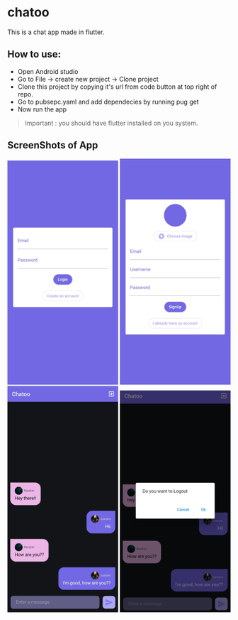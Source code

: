 # chatoo

This is a chat app made in flutter.

## How to use:
  * Open Android studio
  * Go to File -> create new project -> Clone project
  * Clone this project by copying it's url from code button at top right of repo.
  * Go to pubsepc.yaml and add dependecies by running pug get
  * Now run the app 
  > Important : you should have flutter installed on you system.

## ScreenShots of App
<img src="https://github.com/Sushant0402/chatoo/blob/master/image/1.jpg" width="250px"> <img src="https://github.com/Sushant0402/chatoo/blob/master/image/2.jpg" width="250px">
<img src="https://github.com/Sushant0402/chatoo/blob/master/image/3.jpg" width="250px"> <img src="https://github.com/Sushant0402/chatoo/blob/master/image/4.jpg" width="250px">
